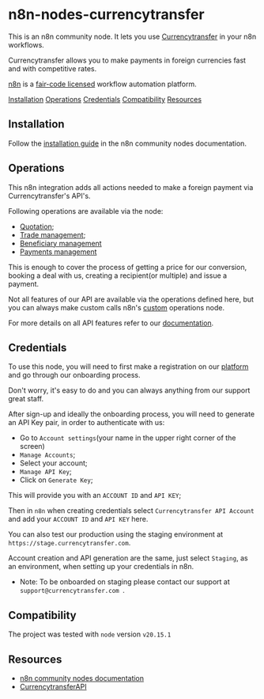 # n8n-nodes-currencytransfer

This is an n8n community node. It lets you use [Currencytransfer](https://www.currencytransfer.com/) in your n8n workflows.

Currencytransfer allows you to make payments in foreign currencies fast and
with competitive rates.

[n8n](https://n8n.io/) is a [fair-code licensed](https://docs.n8n.io/reference/license/) workflow automation platform.

[Installation](#installation)
[Operations](#operations)
[Credentials](#credentials)
[Compatibility](#compatibility)
[Resources](#resources)

## Installation

Follow the [installation guide](https://docs.n8n.io/integrations/community-nodes/installation/) in the n8n community nodes documentation.

## Operations

This n8n integration adds all actions needed to make a foreign payment via
Currencytransfer's API's.


Following operations are available via the node:

* [Quotation](https://stage.currencytransfer.com/api/v1/documentation.html#/Quotes);
* [Trade management](https://stage.currencytransfer.com/api/v1/documentation.html#/Trades);
* [Beneficiary management](https://stage.currencytransfer.com/api/v1/documentation.html#/Beneficiaries)
* [Payments management](https://stage.currencytransfer.com/api/v1/documentation.html#/Payments)

This is enough to cover the process of getting a price for our conversion,
booking a deal with us, creating a recipient(or multiple) and issue a payment.

Not all features of our API are available via the operations defined here, but
you can always make custom calls n8n's [custom](https://docs.n8n.io/integrations/custom-operations/) operations node.

For more details on all API features refer to our
[documentation](https://stage.currencytransfer.com/api/v1/documentation.html).

## Credentials

To use this node, you will need to first make a registration on our
[platform](https://app.currencytransfer.com/sign-up) and go through our
onboarding process.

Don't worry, it's easy to do and you can always anything from our support great
staff.

After sign-up and ideally the onboarding process, you will need to generate an
API Key pair, in order to authenticate with us:

* Go to `Account settings`(your name in the upper right corner of the screen)
* `Manage Accounts`;
* Select your account;
* `Manage API Key`;
* Click on `Generate Key`;

This will provide you with an `ACCOUNT ID` and `API KEY`;

Then in `n8n` when creating credentials select `Currencytransfer API Account`
and add your `ACCOUNT ID` and `API KEY` here.

You can also test our production using the staging environment at
`https://stage.currencytransfer.com`.

Account creation and API generation are the same, just select `Staging`, as an
environment, when setting up your credentials in n8n.

* Note: To be onboarded on staging please contact our support at `support@currencytransfer.com `.

## Compatibility

The project was tested with `node` version `v20.15.1`

## Resources

* [n8n community nodes documentation](https://docs.n8n.io/integrations/community-nodes/)
* [CurrencytransferAPI](https://stage.currencytransfer.com/api/v1/documentation.html)

